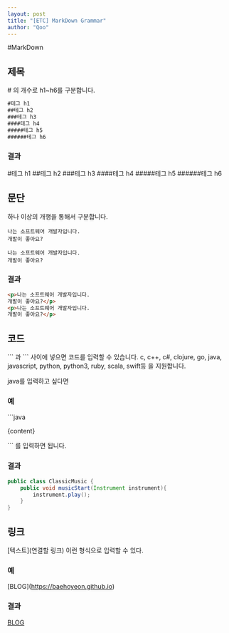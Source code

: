```yaml
---
layout: post
title: "[ETC] MarkDown Grammar"
author: "Qoo"
---
```


#MarkDown
## 제목
\# 의 개수로 h1~h6를 구분합니다.

```markdown
#테그 h1
##테그 h2
###테그 h3
####테그 h4
#####테그 h5
######테그 h6
```
### 결과
#테그 h1
##테그 h2
###테그 h3
####테그 h4
#####테그 h5
######테그 h6

## 문단
하나 이상의 개행을 통해서 구분합니다.
```
나는 소프트웨어 개발자입니다.
개발이 좋아요?
 
나는 소프트웨어 개발자입니다.
개발이 좋아요?
```
### 결과
````html
<p>나는 소프트웨어 개발자입니다.
개발이 좋아요?</p>
<p>나는 소프트웨어 개발자입니다.
개발이 좋아요?</p>
````

## 코드
\`\`\` 과 \`\`\` 사이에 넣으면 코드를 입력할 수 있습니다.
c, c++, c#, clojure, go, java, javascript, python, python3, ruby, scala, swift등 을 지원합니다.

java를 입력하고 싶다면

### 예
\```java

{content}

\``` 
를 입력하면 됩니다.

### 결과
```java
public class ClassicMusic {
	public void musicStart(Instrument instrument){
		instrument.play();
	}
}
```

## 링크
\[텍스트\]\(연결할 링크\) 이런 형식으로 입력할 수 있다.

### 예
\[BLOG](https://baehoyeon.github.io)

### 결과
[BLOG](https://baehoyeon.github.io)
